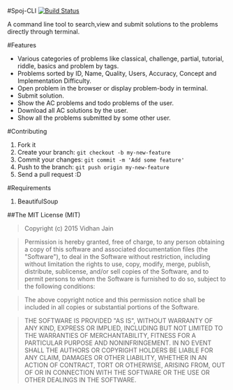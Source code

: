 #Spoj-CLI  [![Build Status](https://travis-ci.org/vidhan13j07/Spoj-CLI.svg?branch=master)](https://travis-ci.org/vidhan13j07/Spoj-CLI)

A command line tool to search,view and submit solutions to the problems directly through terminal.



#Features
* Various categories of problems like classical, challenge, partial, tutorial, riddle, basics and problem by tags.
* Problems sorted by ID, Name, Quality, Users, Accuracy, Concept and Implementation Difficulty.
* Open problem in the browser or display problem-body in terminal.
* Submit solution.
* Show the AC problems and todo problems of the user.
* Download all AC solutions by the user.
* Show all the problems submitted by some other user.



#Contributing
1. Fork it
2. Create your branch: ``` git checkout -b my-new-feature ```
3. Commit your changes: ``` git commit -m 'Add some feature' ```
4. Push to the branch: ``` git push origin my-new-feature ```
5. Send a pull request :D



#Requirements
1. BeautifulSoup




##The MIT License (MIT)
>Copyright (c) 2015 Vidhan Jain

>Permission is hereby granted, free of charge, to any person obtaining a copy
of this software and associated documentation files (the "Software"), to deal
in the Software without restriction, including without limitation the rights
to use, copy, modify, merge, publish, distribute, sublicense, and/or sell
copies of the Software, and to permit persons to whom the Software is
furnished to do so, subject to the following conditions:

>The above copyright notice and this permission notice shall be included in all
copies or substantial portions of the Software.

>THE SOFTWARE IS PROVIDED "AS IS", WITHOUT WARRANTY OF ANY KIND, EXPRESS OR
IMPLIED, INCLUDING BUT NOT LIMITED TO THE WARRANTIES OF MERCHANTABILITY,
FITNESS FOR A PARTICULAR PURPOSE AND NONINFRINGEMENT. IN NO EVENT SHALL THE
AUTHORS OR COPYRIGHT HOLDERS BE LIABLE FOR ANY CLAIM, DAMAGES OR OTHER
LIABILITY, WHETHER IN AN ACTION OF CONTRACT, TORT OR OTHERWISE, ARISING FROM,
OUT OF OR IN CONNECTION WITH THE SOFTWARE OR THE USE OR OTHER DEALINGS IN THE
SOFTWARE.
